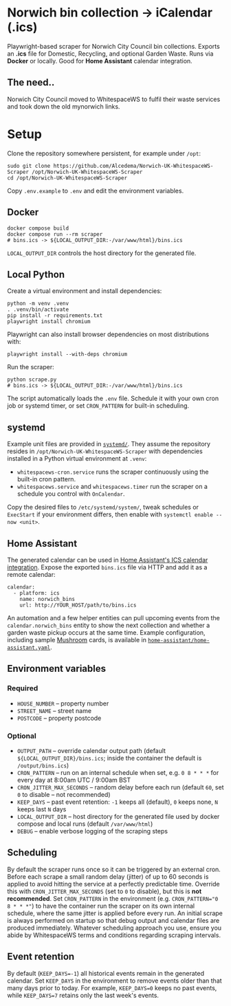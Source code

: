 # Norwich bin collection → iCalendar (.ics)

Playwright-based scraper for Norwich City Council bin collections. Exports an **.ics** file for Domestic, Recycling, and optional Garden Waste. Runs via **Docker** or locally. Good for **Home Assistant** calendar integration.

## The need..

Norwich City Council moved to WhitespaceWS to fulfil their waste services and took down the old mynorwich links.

# Setup

Clone the repository somewhere persistent, for example under `/opt`:

```
sudo git clone https://github.com/Alcedema/Norwich-UK-WhitespaceWS-Scraper /opt/Norwich-UK-WhitespaceWS-Scraper
cd /opt/Norwich-UK-WhitespaceWS-Scraper
```

Copy `.env.example` to `.env` and edit the environment variables.

## Docker

```
docker compose build
docker compose run --rm scraper
# bins.ics -> ${LOCAL_OUTPUT_DIR:-/var/www/html}/bins.ics
```

`LOCAL_OUTPUT_DIR` controls the host directory for the generated file.

## Local Python

Create a virtual environment and install dependencies:

```
python -m venv .venv
. .venv/bin/activate
pip install -r requirements.txt
playwright install chromium
```

Playwright can also install browser dependencies on most distributions with:

```
playwright install --with-deps chromium
```

Run the scraper:

```
python scrape.py
# bins.ics -> ${LOCAL_OUTPUT_DIR:-/var/www/html}/bins.ics
```

The script automatically loads the `.env` file. Schedule it with your own
cron job or systemd timer, or set `CRON_PATTERN` for built-in scheduling.

## systemd

Example unit files are provided in [`systemd/`](systemd). They assume the repository
resides in `/opt/Norwich-UK-WhitespaceWS-Scraper` with dependencies installed in a
Python virtual environment at `.venv`:

- `whitespacews-cron.service` runs the scraper continuously using the built-in cron pattern.
- `whitespacews.service` and `whitespacews.timer` run the scraper on a schedule you control with `OnCalendar`.

Copy the desired files to `/etc/systemd/system/`, tweak schedules or `ExecStart`
if your environment differs, then enable with `systemctl enable --now <unit>`.

## Home Assistant

The generated calendar can be used in [Home Assistant's ICS calendar integration](https://www.home-assistant.io/integrations/calendar.ics/).
Expose the exported `bins.ics` file via HTTP and add it as a remote calendar:

```
calendar:
  - platform: ics
    name: norwich_bins
    url: http://YOUR_HOST/path/to/bins.ics
```

An automation and a few helper entities can pull upcoming events from the
`calendar.norwich_bins` entity to show the next collection and whether a garden
waste pickup occurs at the same time. Example configuration, including sample
[Mushroom](https://github.com/piitaya/lovelace-mushroom) cards, is available in
[`home-assistant/home-assistant.yaml`](home-assistant/home-assistant.yaml).

## Environment variables

### Required

- `HOUSE_NUMBER` – property number
- `STREET_NAME` – street name
- `POSTCODE` – property postcode

### Optional

- `OUTPUT_PATH` – override calendar output path (default `${LOCAL_OUTPUT_DIR}/bins.ics`; inside the container the default is `/output/bins.ics`)
- `CRON_PATTERN` – run on an internal schedule when set, e.g. `0 8 * * *` for every day at 8:00am UTC / 9:00am BST
- `CRON_JITTER_MAX_SECONDS` – random delay before each run (default `60`, set `0` to disable – not recommended)
- `KEEP_DAYS` – past event retention: `-1` keeps all (default), `0` keeps none, `N` keeps last `N` days
- `LOCAL_OUTPUT_DIR` – host directory for the generated file used by docker compose and local runs (default `/var/www/html`)
- `DEBUG` – enable verbose logging of the scraping steps

## Scheduling

By default the scraper runs once so it can be triggered by an external cron.
Before each scrape a small random delay (jitter) of up to 60 seconds is applied
to avoid hitting the service at a perfectly predictable time. Override this with
`CRON_JITTER_MAX_SECONDS` (set to `0` to disable), but this is **not recommended**.
Set `CRON_PATTERN` in the environment (e.g. `CRON_PATTERN="0 8 * * *"`) to have
the container run the scraper on its own internal schedule, where the same
jitter is applied before every run. An initial scrape is always performed on
startup so that debug output and calendar files are produced immediately.
Whatever scheduling approach you use, ensure you abide by WhitespaceWS terms
and conditions regarding scraping intervals.

## Event retention

By default (`KEEP_DAYS=-1`) all historical events remain in the generated
calendar. Set `KEEP_DAYS` in the environment to remove events older than that
many days prior to today. For example, `KEEP_DAYS=0` keeps no past events, while
`KEEP_DAYS=7` retains only the last week's events.
